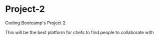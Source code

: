 # Project-2
Coding Bootcamp's Project 2

This will be the best platform for chefs to find people to collaborate with